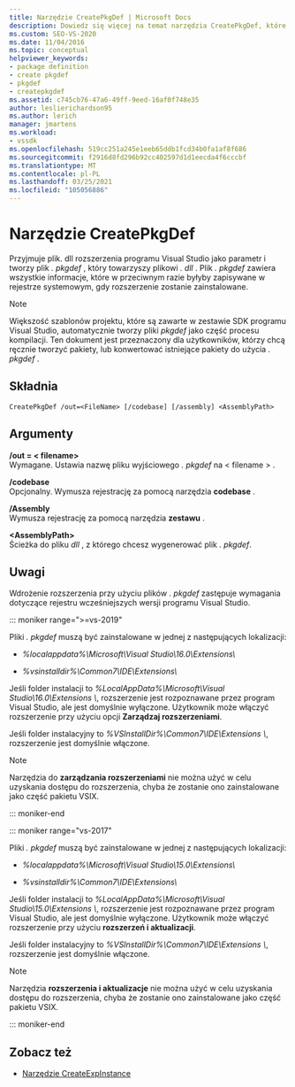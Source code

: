 ```yaml
---
title: Narzędzie CreatePkgDef | Microsoft Docs
description: Dowiedz się więcej na temat narzędzia CreatePkgDef, które pobiera plik. dll dla rozszerzenia programu Visual Studio jako parametr i tworzy plik. pkgdef, który towarzyszy plikowi. dll.
ms.custom: SEO-VS-2020
ms.date: 11/04/2016
ms.topic: conceptual
helpviewer_keywords:
- package definition
- create pkgdef
- pkgdef
- createpkgdef
ms.assetid: c745cb76-47a6-49ff-9eed-16af0f748e35
author: leslierichardson95
ms.author: lerich
manager: jmartens
ms.workload:
- vssdk
ms.openlocfilehash: 519cc251a245e1eeb65ddb1fcd34b0fa1af8f686
ms.sourcegitcommit: f2916d8fd296b92cc402597d1d1eecda4f6cccbf
ms.translationtype: MT
ms.contentlocale: pl-PL
ms.lasthandoff: 03/25/2021
ms.locfileid: "105056886"
---
```

# <a name="createpkgdef-utility"></a>Narzędzie CreatePkgDef
Przyjmuje plik. dll rozszerzenia programu Visual Studio jako parametr i tworzy plik *. pkgdef* , który towarzyszy plikowi *. dll* . Plik *. pkgdef* zawiera wszystkie informacje, które w przeciwnym razie byłyby zapisywane w rejestrze systemowym, gdy rozszerzenie zostanie zainstalowane.

> [!NOTE]
> Większość szablonów projektu, które są zawarte w zestawie SDK programu Visual Studio, automatycznie tworzy pliki *pkgdef* jako część procesu kompilacji. Ten dokument jest przeznaczony dla użytkowników, którzy chcą ręcznie tworzyć pakiety, lub konwertować istniejące pakiety do użycia *. pkgdef*  .

## <a name="syntax"></a>Składnia

```
CreatePkgDef /out=<FileName> [/codebase] [/assembly] <AssemblyPath>
```

## <a name="arguments"></a>Argumenty
**/out = &lt; filename&gt;**\
Wymagane. Ustawia nazwę pliku wyjściowego *. pkgdef* na &lt; filename &gt; .

**/codebase**\
Opcjonalny. Wymusza rejestrację za pomocą narzędzia **codebase** .

**/Assembly**\
Wymusza rejestrację za pomocą narzędzia **zestawu** .

**&lt;AssemblyPath&gt;**\
Ścieżka do pliku *dll* , z którego chcesz wygenerować plik *. pkgdef*.

## <a name="remarks"></a>Uwagi
Wdrożenie rozszerzenia przy użyciu plików *. pkgdef* zastępuje wymagania dotyczące rejestru wcześniejszych wersji programu Visual Studio.

::: moniker range=">=vs-2019"

Pliki *. pkgdef* muszą być zainstalowane w jednej z następujących lokalizacji:

- *%localappdata%\Microsoft\Visual Studio\16.0\Extensions\\*

- *%vsinstalldir%\Common7\IDE\Extensions\\*

Jeśli folder instalacji to *%LocalAppData%\Microsoft\Visual Studio\16.0\Extensions \\*, rozszerzenie jest rozpoznawane przez program Visual Studio, ale jest domyślnie wyłączone. Użytkownik może włączyć rozszerzenie przy użyciu opcji **Zarządzaj rozszerzeniami**.

Jeśli folder instalacyjny to *%VSInstallDir%\Common7\IDE\Extensions \\*, rozszerzenie jest domyślnie włączone.

> [!NOTE]
> Narzędzia do **zarządzania rozszerzeniami** nie można użyć w celu uzyskania dostępu do rozszerzenia, chyba że zostanie ono zainstalowane jako część pakietu VSIX.

::: moniker-end

::: moniker range="vs-2017"

Pliki *. pkgdef* muszą być zainstalowane w jednej z następujących lokalizacji:

- *%localappdata%\Microsoft\Visual Studio\15.0\Extensions\\*

- *%vsinstalldir%\Common7\IDE\Extensions\\*

Jeśli folder instalacji to *%LocalAppData%\Microsoft\Visual Studio\15.0\Extensions \\*, rozszerzenie jest rozpoznawane przez program Visual Studio, ale jest domyślnie wyłączone. Użytkownik może włączyć rozszerzenie przy użyciu **rozszerzeń i aktualizacji**.

Jeśli folder instalacyjny to *%VSInstallDir%\Common7\IDE\Extensions \\*, rozszerzenie jest domyślnie włączone.

> [!NOTE]
> Narzędzia **rozszerzenia i aktualizacje** nie można użyć w celu uzyskania dostępu do rozszerzenia, chyba że zostanie ono zainstalowane jako część pakietu VSIX.

::: moniker-end

## <a name="see-also"></a>Zobacz też
- [Narzędzie CreateExpInstance](../../extensibility/internals/createexpinstance-utility.md)
